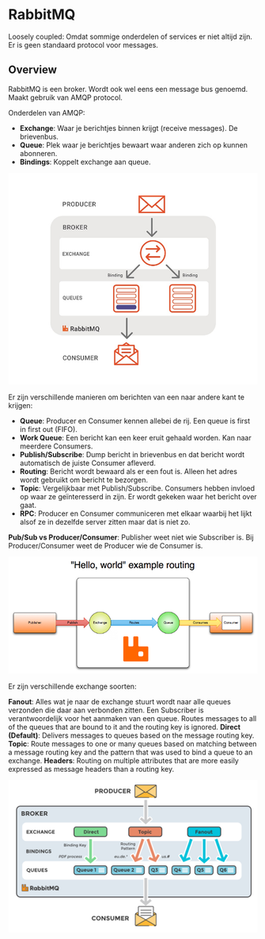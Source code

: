 # RabbitMQ

Loosely coupled: Omdat sommige onderdelen of services er niet altijd zijn.
Er is geen standaard protocol voor messages.

## Overview

RabbitMQ is een broker. Wordt ook wel eens een message bus genoemd. Maakt gebruik van AMQP protocol.

Onderdelen van AMQP:

- **Exchange**: Waar je berichtjes binnen krijgt (receive messages). De brievenbus.
- **Queue**: Plek waar je berichtjes bewaart waar anderen zich op kunnen abonneren.
- **Bindings**: Koppelt exchange aan queue.

![RabbitMQ overview](/images/rabbitmq-overview.jpg)

Er zijn verschillende manieren om berichten van een naar andere kant te krijgen:

- **Queue**: Producer en Consumer kennen allebei de rij. Een queue is first in first out (FIFO).
- **Work Queue**: Een bericht kan een keer eruit gehaald worden. Kan naar meerdere Consumers.
- **Publish/Subscribe**: Dump bericht in brievenbus en dat bericht wordt automatisch de juiste Consumer afleverd.
- **Routing**: Bericht wordt bewaard als er een fout is. Alleen het adres wordt gebruikt om bericht te bezorgen.
- **Topic**: Vergelijkbaar met Publish/Subscribe. Consumers hebben invloed op waar ze geïnteresserd in zijn. Er wordt gekeken waar het bericht over gaat.
- **RPC**: Producer en Consumer communiceren met elkaar waarbij het lijkt alsof ze in dezelfde server zitten maar dat is niet zo.

**Pub/Sub vs Producer/Consumer**: Publisher weet niet wie Subscriber is. Bij Producer/Consumer weet de Producer wie de Consumer is.

![RabbitMQ routing](/images/rabbitmq-routing.png)

Er zijn verschillende exchange soorten:

**Fanout**: Alles wat je naar de exchange stuurt wordt naar alle queues verzonden die daar aan verbonden zitten. Een Subscriber is verantwoordelijk voor het aanmaken van een queue. Routes messages to all of the queues that are bound to it and the routing key is ignored.
**Direct (Default)**: Delivers messages to queues based on the message routing key.
**Topic**: Route messages to one or many queues based on matching between a message routing key and the pattern that was used to bind a queue to an exchange.
**Headers**: Routing on multiple attributes that are more easily expressed as message headers than a routing key.

![RabbitMQ exchanges](/images/rabbitmq-exchanges.png)
